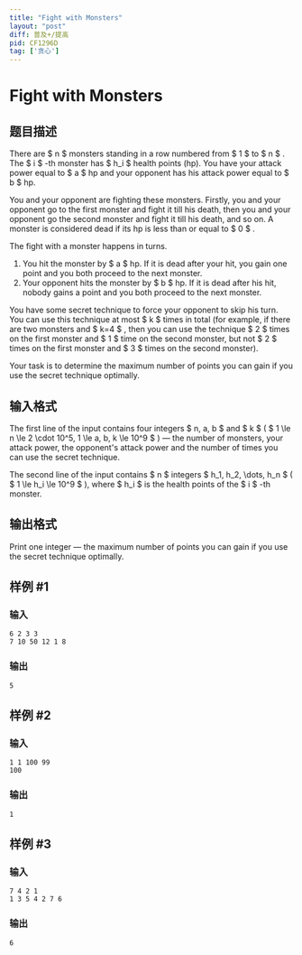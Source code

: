 ```yaml
---
title: "Fight with Monsters"
layout: "post"
diff: 普及+/提高
pid: CF1296D
tag: ['贪心']
---
```


# Fight with Monsters

## 题目描述

There are $ n $ monsters standing in a row numbered from $ 1 $ to $ n $ . The $ i $ -th monster has $ h_i $ health points (hp). You have your attack power equal to $ a $ hp and your opponent has his attack power equal to $ b $ hp.

You and your opponent are fighting these monsters. Firstly, you and your opponent go to the first monster and fight it till his death, then you and your opponent go the second monster and fight it till his death, and so on. A monster is considered dead if its hp is less than or equal to $ 0 $ .

The fight with a monster happens in turns.

1. You hit the monster by $ a $ hp. If it is dead after your hit, you gain one point and you both proceed to the next monster.
2. Your opponent hits the monster by $ b $ hp. If it is dead after his hit, nobody gains a point and you both proceed to the next monster.

You have some secret technique to force your opponent to skip his turn. You can use this technique at most $ k $ times in total (for example, if there are two monsters and $ k=4 $ , then you can use the technique $ 2 $ times on the first monster and $ 1 $ time on the second monster, but not $ 2 $ times on the first monster and $ 3 $ times on the second monster).

Your task is to determine the maximum number of points you can gain if you use the secret technique optimally.

## 输入格式

The first line of the input contains four integers $ n, a, b $ and $ k $ ( $ 1 \le n \le 2 \cdot 10^5, 1 \le a, b, k \le 10^9 $ ) — the number of monsters, your attack power, the opponent's attack power and the number of times you can use the secret technique.

The second line of the input contains $ n $ integers $ h_1, h_2, \dots, h_n $ ( $ 1 \le h_i \le 10^9 $ ), where $ h_i $ is the health points of the $ i $ -th monster.

## 输出格式

Print one integer — the maximum number of points you can gain if you use the secret technique optimally.

## 样例 #1

### 输入

```
6 2 3 3
7 10 50 12 1 8
```

### 输出

```
5
```

## 样例 #2

### 输入

```
1 1 100 99
100
```

### 输出

```
1
```

## 样例 #3

### 输入

```
7 4 2 1
1 3 5 4 2 7 6
```

### 输出

```
6
```

